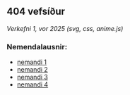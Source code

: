 ## 404 vefsíður 
_Verkefni 1, vor 2025 (svg, css, anime.js)_ 

### Nemendalausnir:  
- [nemandi 1](https://gunnarthorunnarson.github.io/FORR3FV05EU/v24/v1/1.html)
- [nemandi 2](https://gunnarthorunnarson.github.io/FORR3FV05EU/v24/v1/2.html)
- [nemandi 3](https://gunnarthorunnarson.github.io/FORR3FV05EU/v24/v1/3.html)
- [nemandi 4](https://gunnarthorunnarson.github.io/FORR3FV05EU/v24/v1/4.html)
